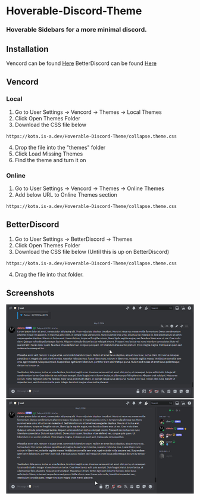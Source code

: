 # Hoverable-Discord-Theme
### Hoverable Sidebars for a more minimal discord.

## Installation
Vencord can be found [Here](https://vencord.dev)
BetterDiscord can be found [Here](https://betterdiscord.app)

## Vencord

### Local
1. Go to User Settings -> Vencord -> Themes -> Local Themes
2. Click Open Themes Folder
3. Download the CSS file below
```
https://kota.is-a.dev/Hoverable-Discord-Theme/collapse.theme.css
```
4. Drop the file into the "themes" folder
5. Click Load Missing Themes
6. Find the theme and turn it on

### Online
1. Go to User Settings -> Vencord -> Themes -> Online Themes
2. Add below URL to Online Themes section
```
https://kota.is-a.dev/Hoverable-Discord-Theme/collapse.theme.css
```

## BetterDiscord
1. Go to User Settings -> BetterDiscord -> Themes
2. Click Open Themes Folder
3. Download the CSS file below (Until this is up on BetterDiscord)
```
https://kota.is-a.dev/Hoverable-Discord-Theme/collapse.theme.css
```
4. Drag the file into that folder.

## Screenshots
![Hover Preview 1](./preview/hover1.gif)
![Hover Preview 2](./preview/hover2.gif)